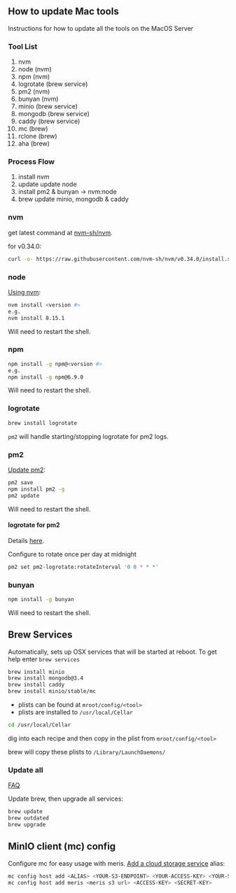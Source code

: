 ## How to update Mac tools
Instructions for how to update all the tools on the MacOS Server
### Tool List
1. nvm
2. node (nvm)
3. npm (nvm)
5. logrotate (brew service)
4. pm2 (nvm)
5. bunyan (nvm)
6. minio (brew service)
7. mongodb (brew service)
8. caddy (brew service)
10. mc (brew)
11. rclone (brew)
12. aha (brew)

### Process Flow
1. install nvm
2. update update node
3. install pm2 & bunyan -> nvm:node
4. brew update minio, mongodb & caddy

### nvm
get latest command at [nvm-sh/nvm](https://github.com/nvm-sh/nvm#installation-and-update).

for v0.34.0:
```bash
curl -o- https://raw.githubusercontent.com/nvm-sh/nvm/v0.34.0/install.sh | bash
```

### node
[Using nvm](https://github.com/nvm-sh/nvm#usage):

```bash
nvm install <version #>
e.g.
nvm install 8.15.1
```
Will need to restart the shell.

### npm
```bash
npm install -g npm@<version #>
e.g.
npm install -g npm@6.9.0
```
Will need to restart the shell.

### logrotate
```bash
brew install logrotate
```

`pm2` will handle starting/stopping logrotate for pm2 logs.

### pm2
[Update pm2](http://pm2.keymetrics.io/docs/usage/update-pm2/):

```bash
pm2 save
npm install pm2 -g
pm2 update
```
Will need to restart the shell.

#### logrotate for pm2
Details [here](https://github.com/keymetrics/pm2-logrotate).

Configure to rotate once per day at midnight
```bash
pm2 set pm2-logrotate:rotateInterval '0 0 * * *'
```

### bunyan
```bash
npm install -g bunyan
```
Will need to restart the shell.

## Brew Services
Automatically, sets up OSX services that will be started at reboot.  To get help enter `brew services`

```bash
brew install minio
brew install mongodb@3.4
brew install caddy
brew install minio/stable/mc
```
- plists can be found at `mroot/config/<tool>`
- plists are installed to `/usr/local/Cellar`

```bash
cd /usr/local/Cellar
```

dig into each recipe and then copy in the plist from `mroot/config/<tool>`

brew will copy these plists to `/Library/LaunchDaemons/`

### Update all
[FAQ](https://docs.brew.sh/FAQ)

Update brew, then upgrade all services:
```bash
brew update
brew outdated
brew upgrade
```
## MinIO client (mc) config
Configure mc for easy usage with meris.  [Add a cloud storage service](https://docs.min.io/docs/minio-client-complete-guide.html) alias:

```bash
mc config host add <ALIAS> <YOUR-S3-ENDPOINT> <YOUR-ACCESS-KEY> <YOUR-SECRET-KEY> <API-SIGNATURE>
mc config host add meris <meris s3 url> <ACCESS-KEY> <SECRET-KEY>
```
